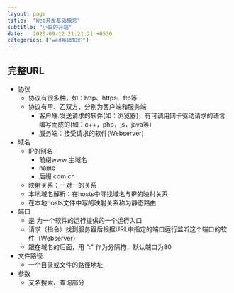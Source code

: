 ```yaml
---
layout: page
title:  "Web开发基础概念"
subtitle: "小白的开端"
date:   2020-09-12 21:21:21 +0530
categories: ["wed基础知识"]
---
```


## 完整URL

- 协议
    - 协议有很多种，如：http、https、ftp等
    - 协议有甲、乙双方，分别为客户端和服务端
        - 客户端:发送请求的软件(如：浏览器)，有可调用网卡驱动请求的语言编写而成的(如：c++，php，js，java等)
        - 服务端：接受请求的软件(Webserver)
- 域名
    - IP的别名
        - 前缀www 主域名
        - name
        - 后缀 com cn
    - 映射关系：一对一的关系
    - 本地域名解析：在hosts中寻找域名与IP的映射关系
    - 在本地hosts文件中写的映射关系称为静态路由
- 端口
    - 是 为一个软件的运行提供的一个运行入口  
    - 请求（指令）找到服务器后根据URL中指定的端口运行监听这个端口的软件（Webserver）
    - 跟在域名的后面，用 ":" 作为分隔符，默认端口为80
- 文件路径
    - 一个目录或文件的路径地址
- 参数
    - 又名搜索、查询部分